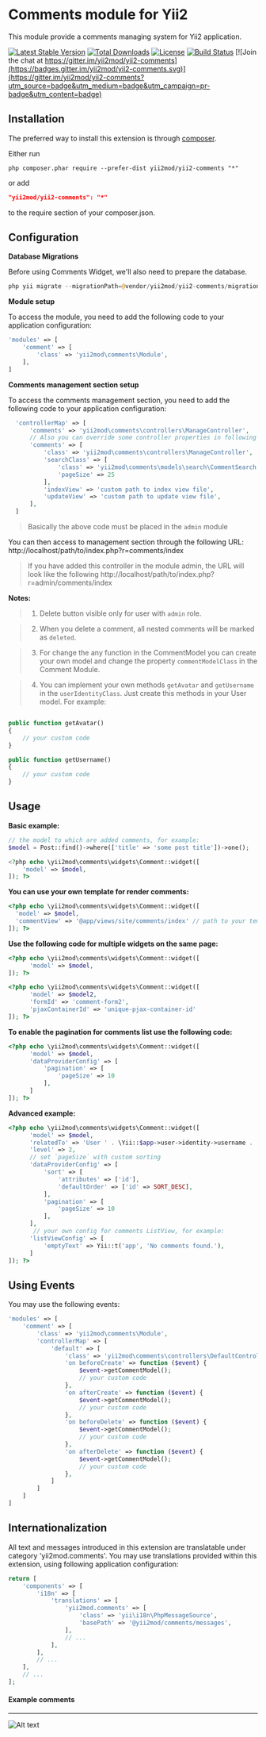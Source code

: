 Comments module for Yii2 
========================

This module provide a comments managing system for Yii2 application.

[![Latest Stable Version](https://poser.pugx.org/yii2mod/yii2-comments/v/stable)](https://packagist.org/packages/yii2mod/yii2-comments) 
[![Total Downloads](https://poser.pugx.org/yii2mod/yii2-comments/downloads)](https://packagist.org/packages/yii2mod/yii2-comments) 
[![License](https://poser.pugx.org/yii2mod/yii2-comments/license)](https://packagist.org/packages/yii2mod/yii2-comments)
[![Build Status](https://travis-ci.org/yii2mod/yii2-comments.svg?branch=master)](https://travis-ci.org/yii2mod/yii2-comments)
[![Join the chat at https://gitter.im/yii2mod/yii2-comments](https://badges.gitter.im/yii2mod/yii2-comments.svg)](https://gitter.im/yii2mod/yii2-comments?utm_source=badge&utm_medium=badge&utm_campaign=pr-badge&utm_content=badge)

Installation
------------

The preferred way to install this extension is through [composer](http://getcomposer.org/download/).

Either run

```
php composer.phar require --prefer-dist yii2mod/yii2-comments "*"
```

or add

```json
"yii2mod/yii2-comments": "*"
```

to the require section of your composer.json.


Configuration
-----------------------

**Database Migrations**

Before using Comments Widget, we'll also need to prepare the database.
```php
php yii migrate --migrationPath=@vendor/yii2mod/yii2-comments/migrations
```

**Module setup**

To access the module, you need to add the following code to your application configuration:
```php
'modules' => [
    'comment' => [
        'class' => 'yii2mod\comments\Module',
    ],
]
```

**Comments management section setup**

To access the comments management section, you need to add the following code to your application configuration:
```php
  'controllerMap' => [
      'comments' => 'yii2mod\comments\controllers\ManageController',
      // Also you can override some controller properties in following way:
      'comments' => [
          'class' => 'yii2mod\comments\controllers\ManageController',
          'searchClass' => [
              'class' => 'yii2mod\comments\models\search\CommentSearch',
              'pageSize' => 25
          ],
          'indexView' => 'custom path to index view file',
          'updateView' => 'custom path to update view file',
      ],
  ]  
```
> Basically the above code must be placed in the `admin` module

You can then access to management section through the following URL:
http://localhost/path/to/index.php?r=comments/index

> If you have added this controller in the module admin, the URL will look like the following
> http://localhost/path/to/index.php?r=admin/comments/index

**Notes:**
> 1) Delete button visible only for user with `admin` role. 

> 2) When you delete a comment, all nested comments will be marked as `deleted`.

> 3) For change the any function in the CommentModel you can create your own model and change the property `commentModelClass` in the Comment Module.

> 4) You can implement your own methods `getAvatar` and `getUsername` in the `userIdentityClass`. Just create this methods in your User model. For example:

```php

public function getAvatar()
{
    // your custom code
}

public function getUsername()
{
    // your custom code
}

```

Usage
-------------------
**Basic example:**
```php
// the model to which are added comments, for example:
$model = Post::find()->where(['title' => 'some post title'])->one();

<?php echo \yii2mod\comments\widgets\Comment::widget([
    'model' => $model,
]); ?>
```

**You can use your own template for render comments:**

  ```php
<?php echo \yii2mod\comments\widgets\Comment::widget([
    'model' => $model,
    'commentView' => '@app/views/site/comments/index' // path to your template
]); ?>
  ```
  
**Use the following code for multiple widgets on the same page:**
  ```php
<?php echo \yii2mod\comments\widgets\Comment::widget([
        'model' => $model,
]); ?>

<?php echo \yii2mod\comments\widgets\Comment::widget([
        'model' => $model2,
        'formId' => 'comment-form2',
        'pjaxContainerId' => 'unique-pjax-container-id'
]); ?>
  ```
  
**To enable the pagination for comments list use the following code:**
```php
<?php echo \yii2mod\comments\widgets\Comment::widget([
      'model' => $model,
      'dataProviderConfig' => [
          'pagination' => [
              'pageSize' => 10
          ],
      ]
]); ?>
```

**Advanced example:**
```php
<?php echo \yii2mod\comments\widgets\Comment::widget([
      'model' => $model,
      'relatedTo' => 'User ' . \Yii::$app->user->identity->username . ' commented on the page ' . \yii\helpers\Url::current(),
      'level' => 2,
      // set `pageSize` with custom sorting
      'dataProviderConfig' => [ 
          'sort' => [
              'attributes' => ['id'],
              'defaultOrder' => ['id' => SORT_DESC],
          ],
          'pagination' => [
              'pageSize' => 10
          ],
      ],
       // your own config for comments ListView, for example:
      'listViewConfig' => [
          'emptyText' => Yii::t('app', 'No comments found.'),
      ]
]); ?>
```

## Using Events

You may use the following events:

```php
'modules' => [
    'comment' => [
        'class' => 'yii2mod\comments\Module',
        'controllerMap' => [
            'default' => [
                'class' => 'yii2mod\comments\controllers\DefaultController',
                'on beforeCreate' => function ($event) {
                    $event->getCommentModel();
                    // your custom code
                },
                'on afterCreate' => function ($event) {
                    $event->getCommentModel();
                    // your custom code
                },
                'on beforeDelete' => function ($event) {
                    $event->getCommentModel();
                    // your custom code
                },
                'on afterDelete' => function ($event) {
                    $event->getCommentModel();
                    // your custom code
                },
            ]
        ]
    ]
]
```

## Internationalization

All text and messages introduced in this extension are translatable under category 'yii2mod.comments'.
You may use translations provided within this extension, using following application configuration:

```php
return [
    'components' => [
        'i18n' => [
            'translations' => [
                'yii2mod.comments' => [
                    'class' => 'yii\i18n\PhpMessageSource',
                    'basePath' => '@yii2mod/comments/messages',
                ],
                // ...
            ],
        ],
        // ...
    ],
    // ...
];
```

  
#### Example comments
-----
![Alt text](http://res.cloudinary.com/zfort/image/upload/v1467214676/comments-preview.png "Example comments")
